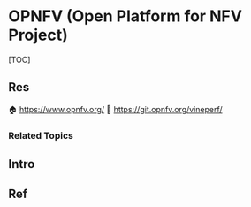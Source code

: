 # OPNFV (Open Platform for NFV Project)

[TOC]



## Res
🏠 https://www.opnfv.org/
🚧 https://git.opnfv.org/vineperf/


### Related Topics



## Intro



## Ref
